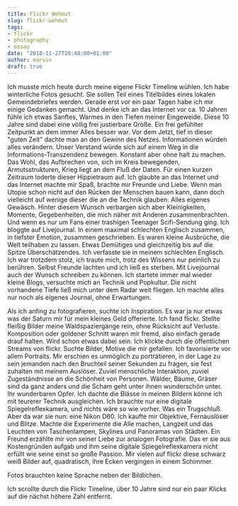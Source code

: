 ```yaml
---
title: Flickr Wehmut
slug: flickr-wehmut
tags:
- flickr
- photography
- essay
date: "2018-11-27T20:48:00+01:00"
author: marvin
draft: true
---
```


Ich musste mich heute durch meine eigene Flickr Timeline wühlen. Ich habe winterliche Fotos gesucht. Sie sollen Teil eines Titelbildes eines lokalen Gemeindebriefes werden. Gerade erst vor ein paar Tagen habe ich mir einige Gedanken gemacht. Und denke ich an das Internet vor ca. 10 Jahren fühle ich etwas Sanftes, Warmes in den Tiefen meiner Eingeweide. Diese 10 Jahre sind dabei eine völlig frei justierbare Größe. Ein frei gefühlter Zeitpunkt an dem immer Alles besser war. Vor dem Jetzt, tief in dieser "guten Zeit" dachte man an den Gewinn des Netzes. Informationen würden alles verändern. Unser Verstand würde sich auf einem Weg in die Informations-Transzendenz bewegen. Konstant aber ohne halt zu machen. Das Wohl, das Aufbrechen von, sich im Kreis bewegenden, Armutsstrukturen, Krieg liegt an dem Fluß der Daten. Für einen kurzen Zeitraum loderte dieser Hippietraum auf. Ich glaubte an das Internet und das Internet machte mir Spaß, brachte mir Freunde und Liebe. Wenn man Utopie schon nicht auf den Rücken der Menschen bauen kann, dann doch vielleicht auf wenige dieser die an die Technik glauben. Alles eigenes Gewäsch. Hinter diesem Wunsch verbargen sich aber Kleinigkeiten, Momente, Gegebenheiten, die mich näher mit Anderen zusammenbrachten. Und wenn es nur um Fans einer trashigen Teenager Scifi-Sendung ging. Ich bloggte auf Livejournal. In einem maximal schlechten Englisch zusammen, in tiefster Emotion, zusammen geschrieben. Es waren kleine Ausbrüche, die Welt teilhaben zu lassen. Etwas Demütiges und gleichzeitig bis auf die Spitze Überschätzendes. Ich verfasste sie in meinem schlechten Englisch. Ich war trotzdem stolz, ich traute mich, trotz des Wissens nur peinlich zu berühren. Selbst Freunde lachten und ich ließ es sterben. Mit Livejournal auch der Wunsch schreiben zu können. Ich startete immer mal wieder kleine Blogs, versuchte mich an Technik und Popkultur. Die nicht vorhandene Tiefe ließ mich unter dem Radar weit fliegen. Ich machte alles nur noch als eigenes Journal, ohne Erwartungen.

Als ich anfing zu fotografieren, suchte ich Inspiration. Es war ja nur etwas was der Saturn mir für mein kleines Geld offerierte. Ich fand flickr. Stellte fleißig Bilder meine Waldspaziergänge rein, ohne Rücksicht auf Verluste. Komposition oder goldener Schnitt waren mir fremd, also einfach gerade drauf halten. Wird schon etwas dabei sein. Ich klickte durch die öffentlichen Streams von flickr. Suchte Bilder, Motive die mir gefallen. Ich favorisierte vor allem Portraits. Mir erschien es unmöglich zu porträtieren, in der Lage zu sein jemanden nach den Bruchteil seiner Sekunden zu fragen, sie fest zuhalten mit meinem Auslöser. Zuviel menschliche Interaktion, zuviel Zugeständnisse an die Schönheit von Personen. Wälder, Bäume, Gräser sind da ganz anders und die Scham geht unter ihnen wunderschön unter. Ihr wunderbaren Opfer. Ich dachte die Blässe in meinen Bildern könne ich mit teurerer Technik ausgleichen. Ich brauchte nur eine digitale Spiegelreflexkamera, und nichts wäre so wie vorher. Was ein Trugschluß. Aber da war sie nun: eine Nikon D60. Ich kaufte mir Objektive, Fernauslöser und Blitze. Machte die Experimente die Alle machen, Langzeit und das Leuchten von Taschenlampen, Skylines und Panoramas von Städten. Ein Freund erzählte mir von seiner Liebe zur analogen Fotografie. Das er sie aus Kostengründen aufgab und ihm seine digitale Spiegelreflexkamera nicht erfüllt wie seine einst so große Passion. Mir vielen auf flickr diese schwarz weiß Bilder auf, quadratisch, ihre Ecken vergingen in einem Schimmer. 

Fotos brauchten keine Sprache neben der Bildlichen.

Ich scrollte durch die Flickr Timeline, über 10 Jahre sind nur ein paar Klicks auf die nächst höhere Zahl entfernt.